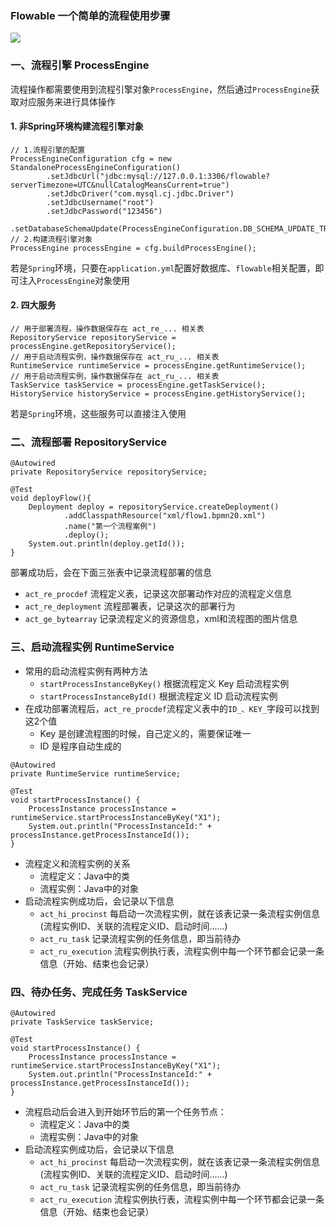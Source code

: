 ###  Flowable 一个简单的流程使用步骤
![](https://fgq233.github.io/imgs/workflow/flow02.png)

### 一、流程引擎 ProcessEngine
流程操作都需要使用到流程引擎对象`ProcessEngine`，然后通过`ProcessEngine`获取对应服务来进行具体操作

#### 1. 非Spring环境构建流程引擎对象 
```
// 1.流程引擎的配置
ProcessEngineConfiguration cfg = new StandaloneProcessEngineConfiguration()
        .setJdbcUrl("jdbc:mysql://127.0.0.1:3306/flowable?serverTimezone=UTC&nullCatalogMeansCurrent=true")
        .setJdbcDriver("com.mysql.cj.jdbc.Driver")
        .setJdbcUsername("root")
        .setJdbcPassword("123456")
        .setDatabaseSchemaUpdate(ProcessEngineConfiguration.DB_SCHEMA_UPDATE_TRUE);
// 2.构建流程引擎对象
ProcessEngine processEngine = cfg.buildProcessEngine();
```

若是`Spring`环境，只要在`application.yml`配置好数据库、`flowable`相关配置，即可注入`ProcessEngine`对象使用

#### 2. 四大服务
````
// 用于部署流程，操作数据保存在 act_re_... 相关表
RepositoryService repositoryService = processEngine.getRepositoryService();
// 用于启动流程实例，操作数据保存在 act_ru_... 相关表
RuntimeService runtimeService = processEngine.getRuntimeService();
// 用于启动流程实例，操作数据保存在 act_ru_... 相关表
TaskService taskService = processEngine.getTaskService();
HistoryService historyService = processEngine.getHistoryService();
````

若是`Spring`环境，这些服务可以直接注入使用


### 二、流程部署 RepositoryService
```
@Autowired
private RepositoryService repositoryService;

@Test
void deployFlow(){
    Deployment deploy = repositoryService.createDeployment()
            .addClasspathResource("xml/flow1.bpmn20.xml") 
            .name("第一个流程案例")
            .deploy();
    System.out.println(deploy.getId());
}
```

部署成功后，会在下面三张表中记录流程部署的信息
* `act_re_procdef` 流程定义表，记录这次部署动作对应的流程定义信息
* `act_re_deployment` 流程部署表，记录这次的部署行为
* `act_ge_bytearray` 记录流程定义的资源信息，xml和流程图的图片信息


### 三、启动流程实例 RuntimeService
* 常用的启动流程实例有两种方法
  * `startProcessInstanceByKey()`  根据流程定义 Key 启动流程实例
  * `startProcessInstanceById()`   根据流程定义 ID 启动流程实例
* 在成功部署流程后，`act_re_procdef`流程定义表中的`ID_、KEY_`字段可以找到这2个值
  * Key 是创建流程图的时候，自己定义的，需要保证唯一
  * ID 是程序自动生成的

```
@Autowired
private RuntimeService runtimeService;

@Test
void startProcessInstance() {
    ProcessInstance processInstance = runtimeService.startProcessInstanceByKey("X1");
    System.out.println("ProcessInstanceId:" + processInstance.getProcessInstanceId());
}
```

* 流程定义和流程实例的关系
  *  流程定义：Java中的类
  *  流程实例：Java中的对象
* 启动流程实例成功后，会记录以下信息
  * `act_hi_procinst` 每启动一次流程实例，就在该表记录一条流程实例信息(流程实例ID、关联的流程定义ID、启动时间......)
  * `act_ru_task`  记录流程实例的任务信息，即当前待办
  * `act_ru_execution` 流程实例执行表，流程实例中每一个环节都会记录一条信息（开始、结束也会记录）


### 四、待办任务、完成任务 TaskService
```
@Autowired
private TaskService taskService;

@Test
void startProcessInstance() {
    ProcessInstance processInstance = runtimeService.startProcessInstanceByKey("X1");
    System.out.println("ProcessInstanceId:" + processInstance.getProcessInstanceId());
}
```

* 流程启动后会进入到开始环节后的第一个任务节点：
  *  流程定义：Java中的类
  *  流程实例：Java中的对象
* 启动流程实例成功后，会记录以下信息
  * `act_hi_procinst` 每启动一次流程实例，就在该表记录一条流程实例信息(流程实例ID、关联的流程定义ID、启动时间......)
  * `act_ru_task`  记录流程实例的任务信息，即当前待办
  * `act_ru_execution` 流程实例执行表，流程实例中每一个环节都会记录一条信息（开始、结束也会记录）


